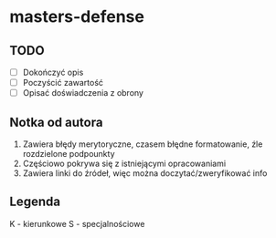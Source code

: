 # masters-defense

## TODO
- [ ] Dokończyć opis
- [ ] Poczyścić zawartość
- [ ] Opisać doświadczenia z obrony

## Notka od autora

1. Zawiera błędy merytoryczne, czasem błędne formatowanie, źle rozdzielone podpounkty
2. Częściowo pokrywa się z istniejącymi opracowaniami
3. Zawiera linki do źródeł, więc można doczytać/zweryfikować info

## Legenda
K - kierunkowe
S - specjalnościowe


